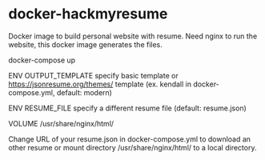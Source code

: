 # docker-hackmyresume
Docker image to build personal website with resume. Need nginx to run the website, this docker image generates the files.

docker-compose up

ENV OUTPUT_TEMPLATE specify basic template or https://jsonresume.org/themes/ template (ex. kendall in docker-compose.yml, default: modern)

ENV RESUME_FILE specify a different resume file (default: resume.json)

VOLUME /usr/share/nginx/html/

Change URL of your resume.json in docker-compose.yml to download an other resume or mount directory /usr/share/nginx/html/ to a local directory.

